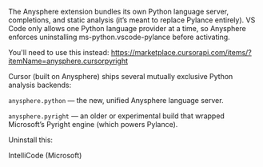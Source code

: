 

The Anysphere extension bundles its own Python language server, completions, and static analysis (it’s meant to replace Pylance entirely). VS Code only allows one Python language provider at a time, so Anysphere enforces uninstalling ms-python.vscode-pylance before activating.

You'll need to use this instead: https://marketplace.cursorapi.com/items/?itemName=anysphere.cursorpyright


Cursor (built on Anysphere) ships several mutually exclusive Python analysis backends:

`anysphere.python` — the new, unified Anysphere language server.

`anysphere.pyright` — an older or experimental build that wrapped Microsoft’s Pyright engine (which powers Pylance).

Uninstall this:

IntelliCode (Microsoft)
